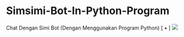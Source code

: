 # Simsimi-Bot-In-Python-Program
Chat Dengan Simi Bot (Dengan Menggunakan Program Python) [ • ]
   <a
href="https://github.com/Lord-Ammar/Simsimi-Bot-In-Python-Program"> <img src="https://img.shields.io/github/repo-size/Lord-Ammar/Simsimi-Bot-In-Python-Program?logo=github&style=for-the-badge" /></a>
